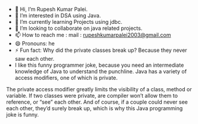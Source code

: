- 👋 Hi, I’m Rupesh Kumar Palei.
- 👀 I’m interested in DSA using Java.
- 🌱 I’m currently learning Projects using jdbc.
- 💞️ I’m looking to collaborate on java related projects.
- 📫 How to reach me : mail : rupeshkumarpalei2003@gmail.com
- 😄 Pronouns: he
- ⚡ Fun fact: Why did the private classes break up?  Because they never saw each other.
- I like this funny programmer joke, because you need an intermediate knowledge of Java to understand the punchline.
Java has a variety of access modifiers, one of which is private.

The private access modifier greatly limits the visibility of a class, method or variable. If two classes were private, are compiler won’t allow them to reference, or “see” each other.
And of course, if a couple could never see each other, they’d surely break up, which is why this Java programming joke is funny.

<!---
Rupesh-Kumar-Palei2003/Rupesh-Kumar-Palei2003 is a ✨ special ✨ repository because its `README.md` (this file) appears on your GitHub profile.
You can click the Preview link to take a look at your changes.
--->
